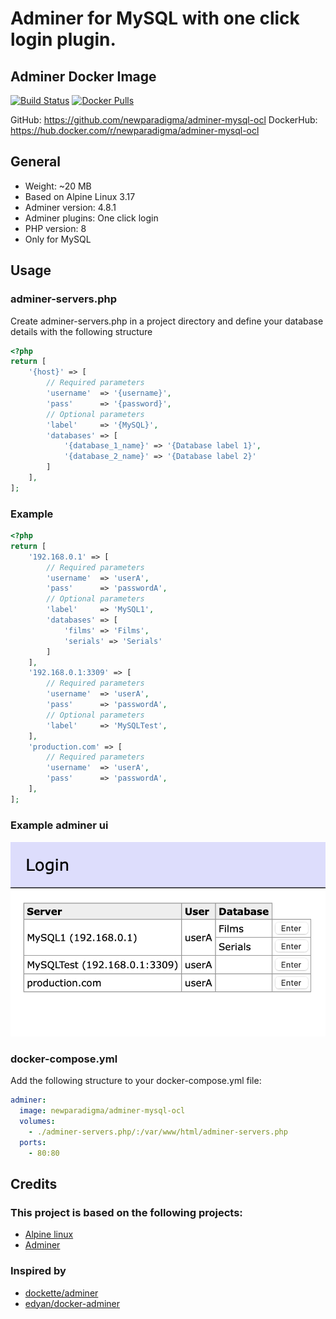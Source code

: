 # Adminer for MySQL with one click login plugin.

## Adminer Docker Image
[![Build Status](https://travis-ci.com/newparadigma/adminer-mysql-ocl.svg?branch=master)](https://travis-ci.com/newparadigma/adminer-mysql-ocl)
[![Docker Pulls](https://img.shields.io/docker/pulls/newparadigma/adminer-mysql-ocl.svg)](https://hub.docker.com/r/newparadigma/adminer-mysql-ocl)

GitHub: https://github.com/newparadigma/adminer-mysql-ocl
DockerHub: https://hub.docker.com/r/newparadigma/adminer-mysql-ocl

## General
- Weight: ~20 MB
- Based on Alpine Linux 3.17
- Adminer version: 4.8.1
- Adminer plugins: One click login
- PHP version: 8
- Only for MySQL

## Usage
### adminer-servers.php
Create adminer-servers.php in a project directory and define your database details with the following structure
```php
<?php
return [
    '{host}' => [
        // Required parameters
        'username'  => '{username}',
        'pass'      => '{password}',
        // Optional parameters
        'label'     => '{MySQL}',
        'databases' => [
            '{database_1_name}' => '{Database label 1}',
            '{database_2_name}' => '{Database label 2}'
        ]
    ],
];
```

### Example 
```php
<?php
return [
    '192.168.0.1' => [
        // Required parameters
        'username'  => 'userA',
        'pass'      => 'passwordA',
        // Optional parameters
        'label'     => 'MySQL1',
        'databases' => [
            'films' => 'Films',
            'serials' => 'Serials'
        ]
    ],
    '192.168.0.1:3309' => [
        // Required parameters
        'username'  => 'userA',
        'pass'      => 'passwordA',
        // Optional parameters
        'label'     => 'MySQLTest',
    ],
    'production.com' => [
        // Required parameters
        'username'  => 'userA',
        'pass'      => 'passwordA',
    ],
];
```
### Example adminer ui
![Adminer UI](https://raw.githubusercontent.com/newparadigma/adminer-mysql-ocl/main/adminer-ui.png)

### docker-compose.yml
Add the following structure to your docker-compose.yml file:
```yaml
adminer:
  image: newparadigma/adminer-mysql-ocl
  volumes:
    - ./adminer-servers.php/:/var/www/html/adminer-servers.php
  ports:
    - 80:80
```

## Credits
### This project is based on the following projects:
- [Alpine linux](https://www.alpinelinux.org)
- [Adminer](https://www.adminer.org/en/)

### Inspired by 
- [dockette/adminer](https://github.com/dockette/adminer)
- [edyan/docker-adminer](https://github.com/edyan/docker-adminer)